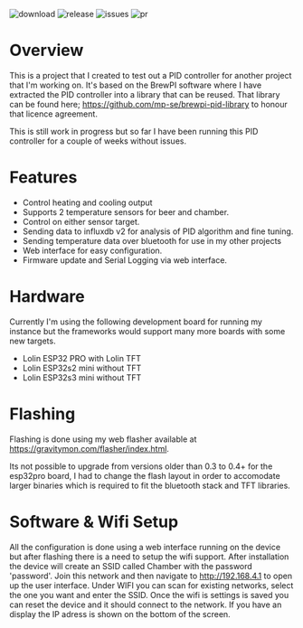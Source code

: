 ![download](https://img.shields.io/github/downloads/mp-se/chamber-controller/total) 
![release](https://img.shields.io/github/v/release/mp-se/chamber-controller?label=latest%20release)
![issues](https://img.shields.io/github/issues/mp-se/chamber-controller)
![pr](https://img.shields.io/github/issues-pr/mp-se/chamber-controller)

# Overview

This is a project that I created to test out a PID controller for another project that I'm working on. It's based on the BrewPI software where I have extracted the PID controller into a library that can be reused. That library can be found here; https://github.com/mp-se/brewpi-pid-library to honour that licence agreement. 

This is still work in progress but so far I have been running this PID controller for a couple of weeks without issues.

# Features

* Control heating and cooling output
* Supports 2 temperature sensors for beer and chamber.
* Control on either sensor target.
* Sending data to influxdb v2 for analysis of PID algorithm and fine tuning.
* Sending temperature data over bluetooth for use in my other projects
* Web interface for easy configuration.
* Firmware update and Serial Logging via web interface.

# Hardware

Currently I'm using the following development board for running my instance but the frameworks would support many more boards with some new targets. 

* Lolin ESP32 PRO with Lolin TFT
* Lolin ESP32s2 mini without TFT
* Lolin ESP32s3 mini without TFT

# Flashing

Flashing is done using my web flasher available at https://gravitymon.com/flasher/index.html.

Its not possible to upgrade from versions older than 0.3 to 0.4+ for the esp32pro board, I had to change the flash layout in order to accomodate larger binaries which is required to fit the bluetooth stack and TFT libraries.

# Software & Wifi Setup

All the configuration is done using a web interface running on the device but after flashing there is a need to setup the wifi support. After installation the device will create an SSID called Chamber with the password 'password'. Join this network and then navigate to http://192.168.4.1 to open up the user interface. Under WIFI you can scan for existing networks, select the one you want and enter the SSID. Once the wifi is settings is saved you can reset the device and it should connect to the network. If you have an display the IP adress is shown on the bottom of the screen.
